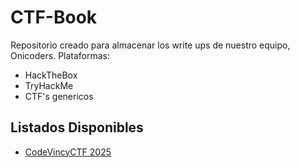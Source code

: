# CTF-Book
Repositorio creado para almacenar los write ups de nuestro equipo, Onicoders.
Plataformas:
- HackTheBox
- TryHackMe
- CTF's genericos


## Listados Disponibles

- [CodeVincyCTF 2025](https://github.com/Rojo-On1/CTF-Book/tree/main/CTF-Contest/CodeVinciCTF)

